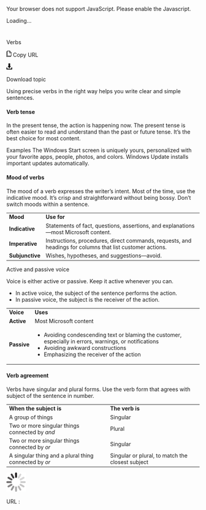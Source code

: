 ﻿Your browser does not support JavaScript. Please enable the Javascript.

Loading...

# 

Verbs

![Copy URL](verbs_files/Copy.png)
Copy URL

![Download](verbs_files/Download.png)

Download topic

 Using precise verbs in the right way helps you write clear and simple sentences.

#### Verb tense

In
the present tense, the action is happening now. The present tense
is often easier to read and understand than the past or future
tense. It’s the best choice for most content. 

Examples
The Windows Start screen is uniquely yours, personalized with your favorite apps, people, photos, and colors. 
Windows Update installs important updates automatically.

#### Mood of verbs

The
mood of a verb expresses the writer’s intent. Most of the time,
use the indicative mood. It’s crisp and straightforward without
being bossy. Don’t switch moods within a sentence.

<table>
<tbody>
<tr class="odd">
<td><b>Mood</b></td>
<td><b>Use for</b></td>
</tr>
<tr class="even">
<td><div>
<div>
<b>Indicative</b>
</div>
</div></td>
<td><div>
<div>
Statements of fact, questions, assertions, and explanations—most Microsoft content.
</div>
</div></td>
</tr>
<tr class="odd">
<td><div>
<b>Imperative</b>
</div></td>
<td><div>
Instructions, procedures, direct commands, requests, and headings for columns that list customer actions.
</div></td>
</tr>
<tr class="even">
<td><b>Subjunctive</b></td>
<td><div>
Wishes, hypotheses, and suggestions—avoid.
</div></td>
</tr>
</tbody>
</table>

Active and passive voice

Voice is either active or passive. Keep it active whenever you can.

  - In active voice, the subject of the sentence performs the action. 
  - In passive voice, the subject is the receiver of the action.

<table>
<tbody>
<tr class="odd">
<td><b>Voice</b></td>
<td><b>Uses</b></td>
</tr>
<tr class="even">
<td><div>
<div>
<b>Active</b>
</div>
</div></td>
<td><div>
<div>
Most Microsoft content
</div>
</div></td>
</tr>
<tr class="odd">
<td><div>
<b>Passive</b>
</div></td>
<td><div>
<ul>
<li>Avoiding condescending text or blaming the customer, especially in errors, warnings, or notifications</li>
<li>Avoiding awkward constructions</li>
<li>Emphasizing the receiver of the action</li>
</ul>
</div></td>
</tr>
</tbody>
</table>

#### Verb agreement

Verbs
have singular and plural forms. Use the verb form that
agrees with subject of the sentence in number. 

<table>
<tbody>
<tr class="odd">
<td><b>When the subject is</b></td>
<td><b>The verb is</b></td>
</tr>
<tr class="even">
<td><div>
<div>
A group of things
</div>
</div></td>
<td><div>
<div>
Singular
</div>
</div></td>
</tr>
<tr class="odd">
<td><div>
Two or more singular things connected by <em>and</em>
</div></td>
<td><div>
Plural
</div></td>
</tr>
<tr class="even">
<td><div>
Two or more singular things connected by <em>or</em>
</div></td>
<td><div>
Singular
</div></td>
</tr>
<tr class="odd">
<td><div>
<div>
A singular thing and a plural thing connected by <em>or</em>
</div>
</div></td>
<td><div>
Singular or plural, to match the closest subject<br />

</div></td>
</tr>
</tbody>
</table>

![In progress](verbs_files/activity-large.gif)

URL :
